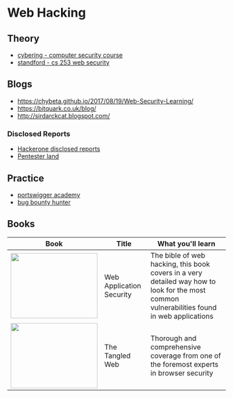# Web Hacking

## Theory
- [cybering - computer security course](https://cybering.cc/)
- [standford - cs 253 web security](https://web.stanford.edu/class/cs253/)

## Blogs
- https://chybeta.github.io/2017/08/19/Web-Security-Learning/
- https://bitquark.co.uk/blog/
- http://sirdarckcat.blogspot.com/

### Disclosed Reports
- [Hackerone disclosed reports](https://hackerone.com/hacktivity)
- [Pentester land](https://pentester.land/list-of-bug-bounty-writeups.html)

## Practice
- [portswigger academy](https://portswigger.net/)
- [bug bounty hunter](https://www.bugbountyhunter.com/)

## Books

| Book | Title | What you'll learn |
| ---- | ----- | ----------------- |
| <a href="https://www.amazon.co.uk/Web-Application-Hackers-Handbook-Exploiting/dp/1118026470/ref=sr_1_1?crid=A7CWFE6TCO1F&dchild=1&keywords=the+web+application+hackers+handbook+2&qid=1604316494&sprefix=the+web+application+hack%2Caps%2C387&sr=8-1" target="_blank"><img style="width: 200px; height: 150px;" src="https://images-na.ssl-images-amazon.com/images/I/51mzEbU-nBL._SX395_BO1,204,203,200_.jpg"/></a> | Web Application Security | The bible of web hacking, this book covers in a very detailed way how to look for the most common vulnerabilities found in web applications |
| <a href="https://www.amazon.co.uk/Tangled-Web-Securing-Modern-Applications/dp/1593273886/ref=sr_1_1?dchild=1&keywords=tangled+web&qid=1604316749&sr=8-1" target="_blank"><img style="width: 200px; height: 150px;" src="https://images-na.ssl-images-amazon.com/images/I/518-+ldfARL._SX377_BO1,204,203,200_.jpg"/></a> | The Tangled Web | Thorough and comprehensive coverage from one of the foremost experts in browser security |
